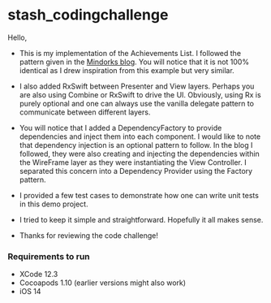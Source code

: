 # stash_codingchallenge

Hello, 

* This is my implementation of the Achievements List. I followed the pattern given in the [Mindorks blog](https://blog.mindorks.com/building-ios-app-with-viper-architecture-8109acc72227). You will notice that it is not 100% identical as I drew inspiration from this example but very similar.

* I also added RxSwift between Presenter and View layers. Perhaps you are also using Combine or RxSwift to drive the UI. Obviously, using Rx is purely optional and one can always use the vanilla delegate pattern to communicate between different layers.

* You will notice that I added a DependencyFactory to provide dependencies and inject them into each component. I would like to note that dependency injection is an optional pattern to follow. In the blog I followed, they were also creating and injecting the dependencies within the WireFrame layer as they were instantiating the View Controller. I separated this concern into a Dependency Provider using the Factory pattern.

* I provided a few test cases to demonstrate how one can write unit tests in this demo project.

* I tried to keep it simple and straightforward. Hopefully it all makes sense.

* Thanks for reviewing the code challenge!

### Requirements to run
 * XCode 12.3
* Cocoapods 1.10 (earlier versions might also work)
* iOS 14

